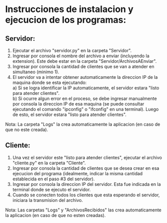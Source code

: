 # Instrucciones de instalacion y ejecucion de los programas:

## Servidor:

1. Ejecutar el archivo "servidor.py" en la carpeta "Servidor".
2. Ingresar por consola el nombre del archivo a enviar (incluyendo la extension). Este debe estar en la carpeta "Servidor/ArchivosAEnviar".
3. Ingresar por consola la cantidad de clientes que se van a atender en simultaneo (minimo 1).
4. El servidor va a intentar obtener automaticamente la direccion IP de la maquina donde se esta ejecutando:  
     a) Si se logra identificar la IP automaticamente, el servidor estara "listo para atender clientes".  
     b) Si ocurre algun error en el proceso, se debe ingresar manualmente por consola la direccion IP de esa maquina (se puede consultar ejecutando el comando "ipconfig" o "ifconfig" en una terminal). Luego de esto, el servidor estara "listo para atender clientes".

Nota: La carpeta "Logs" la crea automaticamente la aplicacion (en caso de que no este creada).


## Cliente:

1. Una vez el servidor este "listo para atender clientes", ejecutar el archivo "cliente.py" en la carpeta "Cliente".
2. Ingresar por consola la cantidad de clientes que se desea crear en esa ejecucion del programa (idealmente, indicar la misma cantidad establecida en el paso #3 del servidor).
3. Ingresar por consola la direccion IP del servidor. Esta fue indicada en la terminal donde se ejecuto el servidor.
4. Cuando se conecten todos los clientes que esta esperando el servidor, iniciara la transmision del archivo.

Nota: Las carpetas "Logs" y "ArchivosRecibidos" las crea automaticamente la aplicacion (en caso de que no esten creadas).
